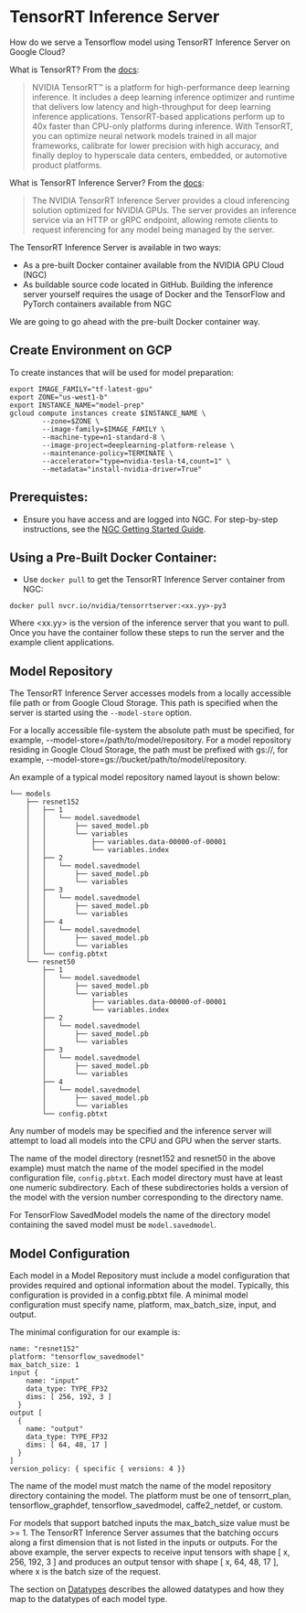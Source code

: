 # TensorRT Inference Server
How do we serve a Tensorflow model using TensorRT Inference Server on Google Cloud?

What is TensorRT? From the [docs](https://developer.nvidia.com/tensorrt):
> NVIDIA TensorRT™ is a platform for high-performance deep learning inference. It includes a deep learning inference optimizer and runtime that delivers low latency and high-throughput for deep learning inference applications. TensorRT-based applications perform up to 40x faster than CPU-only platforms during inference. With TensorRT, you can optimize neural network models trained in all major frameworks, calibrate for lower precision with high accuracy, and finally deploy to hyperscale data centers, embedded, or automotive product platforms.

What is TensorRT Inference Server? From the [docs](https://docs.nvidia.com/deeplearning/sdk/tensorrt-inference-server-guide/docs/):
> The NVIDIA TensorRT Inference Server provides a cloud inferencing solution optimized for NVIDIA GPUs. The server provides an inference service via an HTTP or gRPC endpoint, allowing remote clients to request inferencing for any model being managed by the server.

The TensorRT Inference Server is available in two ways:

* As a pre-built Docker container available from the NVIDIA GPU Cloud (NGC)
* As buildable source code located in GitHub. Building the inference server yourself requires the usage of Docker and the TensorFlow and PyTorch containers available from NGC

We are going to go ahead with the pre-built Docker container way.

## Create Environment on GCP

To create instances that will be used for model preparation:

```
export IMAGE_FAMILY="tf-latest-gpu"
export ZONE="us-west1-b"
export INSTANCE_NAME="model-prep"
gcloud compute instances create $INSTANCE_NAME \
        --zone=$ZONE \
        --image-family=$IMAGE_FAMILY \
        --machine-type=n1-standard-8 \
        --image-project=deeplearning-platform-release \
        --maintenance-policy=TERMINATE \
        --accelerator="type=nvidia-tesla-t4,count=1" \
        --metadata="install-nvidia-driver=True"

```

## Prerequistes:
* Ensure you have access and are logged into NGC. For step-by-step instructions, see the [NGC Getting Started Guide](https://docs.nvidia.com/ngc/ngc-getting-started-guide/index.html).


## Using a Pre-Built Docker Container:
* Use `docker pull` to get the TensorRT Inference Server container from NGC:
```
docker pull nvcr.io/nvidia/tensorrtserver:<xx.yy>-py3
```
Where <xx.yy> is the version of the inference server that you want to pull. Once you have the container follow these steps to run the server and the example client applications.

## Model Repository
The TensorRT Inference Server accesses models from a locally accessible file path or from Google Cloud Storage. This path is specified when the server is started using the `--model-store` option.

For a locally accessible file-system the absolute path must be specified, for example, --model-store=/path/to/model/repository. For a model repository residing in Google Cloud Storage, the path must be prefixed with gs://, for example, --model-store=gs://bucket/path/to/model/repository.


An example of a typical model repository named layout is shown below: 

```
└── models
    ├── resnet152
    │   ├── 1
    │   │   └── model.savedmodel
    │   │       ├── saved_model.pb
    │   │       └── variables
    │   │           ├── variables.data-00000-of-00001
    │   │           └── variables.index
    │   ├── 2
    │   │   └── model.savedmodel
    │   │       ├── saved_model.pb
    │   │       └── variables
    │   ├── 3
    │   │   └── model.savedmodel
    │   │       ├── saved_model.pb
    │   │       └── variables
    │   ├── 4
    │   │   └── model.savedmodel
    │   │       ├── saved_model.pb
    │   │       └── variables
    │   └── config.pbtxt
    └── resnet50
        ├── 1
        │   └── model.savedmodel
        │       ├── saved_model.pb
        │       └── variables
        │           ├── variables.data-00000-of-00001
        │           └── variables.index
        ├── 2
        │   └── model.savedmodel
        │       ├── saved_model.pb
        │       └── variables
        ├── 3
        │   └── model.savedmodel
        │       ├── saved_model.pb
        │       └── variables
        ├── 4
        │   └── model.savedmodel
        │       ├── saved_model.pb
        │       └── variables
        └── config.pbtxt
```

Any number of models may be specified and the inference server will attempt to load all models into the CPU and GPU when the server starts.

The name of the model directory (resnet152 and resnet50 in the above example) must match the name of the model specified in the model configuration file, `config.pbtxt`. Each model directory must have at least one numeric subdirectory. Each of these subdirectories holds a version of the model with the version number corresponding to the directory name.

For TensorFlow SavedModel models the name of the directory model containing the saved model must be `model.savedmodel`.

## Model Configuration

Each model in a Model Repository must include a model configuration that provides required and optional information about the model. Typically, this configuration is provided in a config.pbtxt file. A minimal model configuration must specify name, platform, max_batch_size, input, and output.

The minimal configuration for our example is:

```
name: "resnet152"
platform: "tensorflow_savedmodel"
max_batch_size: 1
input {
    name: "input"
    data_type: TYPE_FP32
    dims: [ 256, 192, 3 ]
  }
output [
  {
    name: "output"
    data_type: TYPE_FP32
    dims: [ 64, 48, 17 ]
  }
]
version_policy: { specific { versions: 4 }}
```

The name of the model must match the name of the model repository directory containing the model. The platform must be one of tensorrt_plan, tensorflow_graphdef, tensorflow_savedmodel, caffe2_netdef, or custom.

For models that support batched inputs the max_batch_size value must be >= 1. The TensorRT Inference Server assumes that the batching occurs along a first dimension that is not listed in the inputs or outputs. For the above example, the server expects to receive input tensors with shape [ x, 256, 192, 3 ] and produces an output tensor with shape [ x, 64, 48, 17 ], where x is the batch size of the request.

The section on [Datatypes](https://docs.nvidia.com/deeplearning/sdk/tensorrt-inference-server-guide/docs/model_configuration.html#datatypes) describes the allowed datatypes and how they map to the datatypes of each model type.